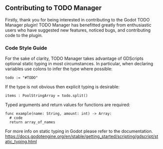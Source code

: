 ## Contributing to TODO Manager
Firstly, thank you for being interested in contributing to the Godot TODO Manager plugin!
TODO Manager has benefitted greatly from enthusiastic users who have suggested new features, noticed bugs, and contributing code to the plugin.

### Code Style Guide
For the sake of clarity, TODO Manager takes advantage of GDScripts optional static typing in most circumstances.
In particular, when declaring variables use colons to infer the type where possible:

`todo := "#TODO"`

If the type is not obvious then explicit typing is desirable:

`items : PoolStringArray = todo.split()`

Typed arguments and return values for functions are required:
```
func example(name: String, amount: int) -> Array:
  # code
  return array_of_names
```

For more info on static typing in Godot please refer to the documentation.
https://docs.godotengine.org/en/stable/getting_started/scripting/gdscript/static_typing.html
